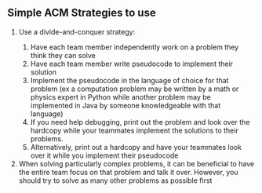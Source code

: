 ## Simple ACM Strategies to use ##
<ol>
<li>Use a divide-and-conquer strategy:</li>
	<ol>
	<li>Have each team member independently work on a problem they think they can solve</li>
	<li>Have each team member write pseudocode to implement their solution</li>
	<li>Implement the pseudocode in the language of choice for that problem (ex a computation problem may be written by a math or physics expert in Python while another problem may be implemented in Java by someone knowledgeable with that language)</li>
	<li>If you need help debugging, print out the problem and look over the hardcopy while your teammates implement the solutions to their problems.</li>
	<li>Alternatively, print out a hardcopy and have your teammates look over it while you implement their pseudocode</li>
	</ol>
<li>When solving particularly complex problems, it can be beneficial to have the entire team focus on that problem and talk it over. However, you should try to solve as many other problems as possible first</li>
</ol>
